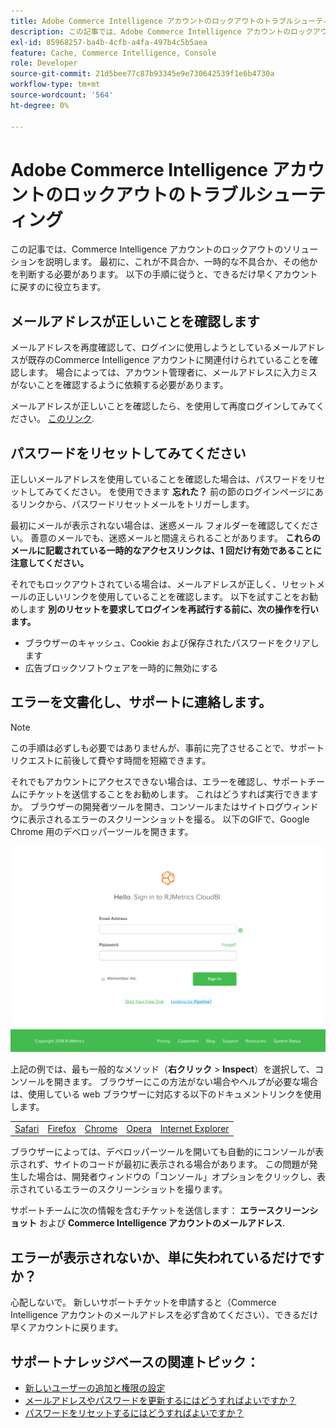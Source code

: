 ```yaml
---
title: Adobe Commerce Intelligence アカウントのロックアウトのトラブルシューティング
description: この記事では、Adobe Commerce Intelligence アカウントのロックアウトのソリューションを説明します。 最初に、これが不具合か、一時的な不具合か、その他かを判断する必要があります。 以下の手順に従うと、できるだけ早くアカウントに戻すのに役立ちます。
exl-id: 85968257-ba4b-4cfb-a4fa-497b4c5b5aea
feature: Cache, Commerce Intelligence, Console
role: Developer
source-git-commit: 21d5bee77c87b93345e9e730642539f1e6b4730a
workflow-type: tm+mt
source-wordcount: '564'
ht-degree: 0%

---
```


# Adobe Commerce Intelligence アカウントのロックアウトのトラブルシューティング

<!--
BOB: Is this in TOC?
-->

この記事では、Commerce Intelligence アカウントのロックアウトのソリューションを説明します。 最初に、これが不具合か、一時的な不具合か、その他かを判断する必要があります。 以下の手順に従うと、できるだけ早くアカウントに戻すのに役立ちます。

## メールアドレスが正しいことを確認します

メールアドレスを再度確認して、ログインに使用しようとしているメールアドレスが既存のCommerce Intelligence アカウントに関連付けられていることを確認します。 場合によっては、アカウント管理者に、メールアドレスに入力ミスがないことを確認するように依頼する必要があります。

メールアドレスが正しいことを確認したら、を使用して再度ログインしてみてください。 [このリンク](https://dashboard.rjmetrics.com/v2/session/create#/).

## パスワードをリセットしてみてください

正しいメールアドレスを使用していることを確認した場合は、パスワードをリセットしてみてください。 を使用できます **忘れた？** 前の節のログインページにあるリンクから、パスワードリセットメールをトリガーします。

最初にメールが表示されない場合は、迷惑メール フォルダーを確認してください。 善意のメールでも、迷惑メールと間違えられることがあります。 **これらのメールに記載されている一時的なアクセスリンクは、1 回だけ有効であることに注意してください。**

それでもロックアウトされている場合は、メールアドレスが正しく、リセットメールの正しいリンクを使用していることを確認します。 以下を試すことをお勧めします **別のリセットを要求してログインを再試行する前に、次の操作を行います。**

* ブラウザーのキャッシュ、Cookie および保存されたパスワードをクリアします
* 広告ブロックソフトウェアを一時的に無効にする

## エラーを文書化し、サポートに連絡します。

>[!NOTE]
>
>この手順は必ずしも必要ではありませんが、事前に完了させることで、サポートリクエストに前後して費やす時間を短縮できます。

それでもアカウントにアクセスできない場合は、エラーを確認し、サポートチームにチケットを送信することをお勧めします。 これはどうすれば実行できますか。 ブラウザーの開発者ツールを開き、コンソールまたはサイトログウィンドウに表示されるエラーのスクリーンショットを撮る。 以下のGIFで、Google Chrome 用のデベロッパーツールを開きます。

![Chrome のデベロッパーツールを開く。](assets/Opening_Chrome_dev_tools.gif)

上記の例では、最も一般的なメソッド（**右クリック** > **Inspect**）を選択して、コンソールを開きます。 ブラウザーにこの方法がない場合やヘルプが必要な場合は、使用している web ブラウザーに対応する以下のドキュメントリンクを使用します。

<table>
<tbody>
<tr>
<td><a href="https://www.technipages.com/mac-os-x-enable-web-inspector-in-safari">Safari</a></td>
<td><a href="https://developer.mozilla.org/en-US/docs/Tools/Web_Console/Opening_the_Web_Console">Firefox</a></td>
<td><a href="https://developers.google.com/web/tools/chrome-devtools/?hl=en">Chrome</a></td>
<td><a href="https://www.opera.com/dragonfly/documentation/">Opera</a></td>
<td><a href="https://msdn.microsoft.com/en-us/library/gg589512(v=vs.85).aspx#OpeningTools">Internet Explorer</a></td>
</tr>
</tbody>
</table>

ブラウザーによっては、デベロッパーツールを開いても自動的にコンソールが表示されず、サイトのコードが最初に表示される場合があります。 この問題が発生した場合は、開発者ウィンドウの「コンソール」オプションをクリックし、表示されているエラーのスクリーンショットを撮ります。

サポートチームに次の情報を含むチケットを送信します： **エラースクリーンショット** および **Commerce Intelligence アカウントのメールアドレス**.

## エラーが表示されないか、単に失われているだけですか？

心配しないで。 新しいサポートチケットを申請すると（Commerce Intelligence アカウントのメールアドレスを必ず含めてください）、できるだけ早くアカウントに戻ります。

## サポートナレッジベースの関連トピック：

* [新しいユーザーの追加と権限の設定](https://experienceleague.adobe.com/docs/commerce-business-intelligence/mbi/administrator/user-mgmt/user-management.html)
* [メールアドレスやパスワードを更新するにはどうすればよいですか？](https://experienceleague.adobe.com/docs/commerce-business-intelligence/mbi/administrator/user-mgmt/create-user.html)
* [パスワードをリセットするにはどうすればよいですか？](https://experienceleague.adobe.com/docs/commerce-business-intelligence/mbi/administrator/user-mgmt/reset-password.html)
